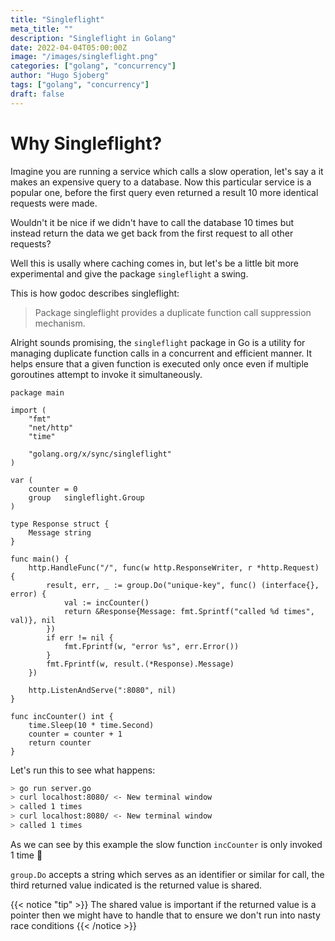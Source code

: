 ```yaml
---
title: "Singleflight"
meta_title: ""
description: "Singleflight in Golang"
date: 2022-04-04T05:00:00Z
image: "/images/singleflight.png"
categories: ["golang", "concurrency"]
author: "Hugo Sjoberg"
tags: ["golang", "concurrency"]
draft: false
---
```


# Why Singleflight?

Imagine you are running a service which calls a slow operation, let's say a it makes an expensive query to a database. Now this particular service is a popular one, before the first query even returned a result 10 more identical requests were made.

Wouldn't it be nice if we didn't have to call the database 10 times but instead return the data we get back from the first request to all other requests?

Well this is usally where caching comes in, but let's be a little bit more experimental and give the package `singleflight` a swing.

This is how godoc describes singleflight:

> Package singleflight provides a duplicate function call suppression mechanism.

Alright sounds promising, the `singleflight` package in Go is a utility for managing duplicate function calls in a concurrent and efficient manner. It helps ensure that a given function is executed only once even if multiple goroutines attempt to invoke it simultaneously.

```golang
package main

import (
	"fmt"
	"net/http"
	"time"

	"golang.org/x/sync/singleflight"
)

var (
	counter = 0
	group   singleflight.Group
)

type Response struct {
	Message string
}

func main() {
	http.HandleFunc("/", func(w http.ResponseWriter, r *http.Request) {
		result, err, _ := group.Do("unique-key", func() (interface{}, error) {
			val := incCounter()
			return &Response{Message: fmt.Sprintf("called %d times", val)}, nil
		})
		if err != nil {
			fmt.Fprintf(w, "error %s", err.Error())
		}
		fmt.Fprintf(w, result.(*Response).Message)
	})

	http.ListenAndServe(":8080", nil)
}

func incCounter() int {
	time.Sleep(10 * time.Second)
	counter = counter + 1
	return counter
}
```

Let's run this to see what happens:
```bash
> go run server.go
> curl localhost:8080/ <- New terminal window
> called 1 times
> curl localhost:8080/ <- New terminal window
> called 1 times
```

As we can see by this example the slow function `incCounter` is only invoked 1 time :rocket:

`group.Do` accepts a string which serves as an identifier or similar for call, the third returned value indicated is the returned value is shared.

{{< notice "tip" >}}
The shared value is important if the returned value is a pointer then we might have to handle that to ensure we don't run into nasty race conditions
{{< /notice >}}
